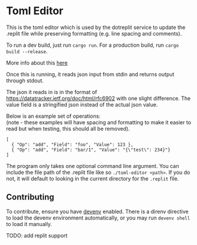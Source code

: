 # Toml Editor

This is the toml editor which is used by the dotreplit service to update the .replit file while preserving formatting (e.g. line spacing and comments).  

To run a dev build, just run `cargo run`. For a production build, run `cargo build --release`.  

More info about this [here](https://replit.com/@util/Design-docs#goval/dotreplit_editor.md)  

Once this is running, it reads json input from stdin and returns output through stdout.  

The json it reads in is in the format of https://datatracker.ietf.org/doc/html/rfc6902 with one slight difference. The value field is a stringified json instead of the actual json value.  

Below is an example set of operations:  
(note - these examples will have spacing and formatting to make it easier to read but when testing, this should all be removed).  

```
[
  { "Op": "add", "Field": "foo", "Value": 123 },
  { "Op": "add", "Field": "bar/1", "Value": "{\"test\": 234}"}
]
```

The program only takes one optional command line argument. You can include the file path of the .replit file like so `./toml-editor <path>`. If you do not, it will default to looking in the current directory for the `.replit` file.

## Contributing

To contribute, ensure you have [devenv](https://devenv.sh) enabled. There is a direnv directive to load the devenv environment automatically, or you may run `devenv shell` to load it manually.

TODO: add replit support
